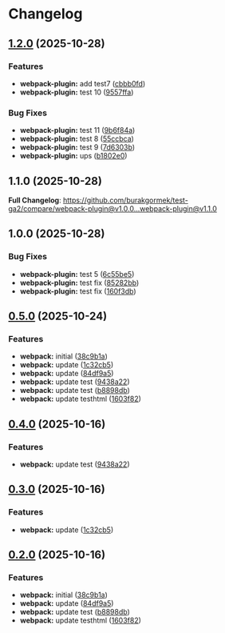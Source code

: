 # Changelog

## [1.2.0](https://github.com/burakgormek/test-ga2/compare/webpack-plugin@v1.1.0...webpack-plugin@v1.2.0) (2025-10-28)


### Features

* **webpack-plugin:** add test7 ([cbbb0fd](https://github.com/burakgormek/test-ga2/commit/cbbb0fd902b2239b475b880fc347f6cf44fcf19e))
* **webpack-plugin:** test 10 ([9557ffa](https://github.com/burakgormek/test-ga2/commit/9557ffa27a8241c46092122a7166fc02e19e3465))


### Bug Fixes

* **webpack-plugin:** test 11 ([9b6f84a](https://github.com/burakgormek/test-ga2/commit/9b6f84ae40213d52fd90fd893fc70c8dfd1feba9))
* **webpack-plugin:** test 8 ([55ccbca](https://github.com/burakgormek/test-ga2/commit/55ccbca10c13f287bca176ff3e3969517f2cd5fd))
* **webpack-plugin:** test 9 ([7d6303b](https://github.com/burakgormek/test-ga2/commit/7d6303b843475b0ee21c1a5ff5e29fc3b1e3604e))
* **webpack-plugin:** ups ([b1802e0](https://github.com/burakgormek/test-ga2/commit/b1802e0697da33e1fb12deffb58ae1027b1b19f4))

## 1.1.0 (2025-10-28)

**Full Changelog**: https://github.com/burakgormek/test-ga2/compare/webpack-plugin@v1.0.0...webpack-plugin@v1.1.0

## 1.0.0 (2025-10-28)


### Bug Fixes

* **webpack-plugin:** test 5 ([6c55be5](https://github.com/burakgormek/test-ga2/commit/6c55be5d72de3327f5332dde73490f6f9d7b5cc4))
* **webpack-plugin:** test fix ([85282bb](https://github.com/burakgormek/test-ga2/commit/85282bb3623d8e3e3d4a1d8137a2224b369a7a93))
* **webpack-plugin:** test fix ([160f3db](https://github.com/burakgormek/test-ga2/commit/160f3db1badc867712fc70d61adb429e62fe9852))

## [0.5.0](https://github.com/burakgormek/test-ga2/compare/webpack-test@v0.4.0...webpack-test@v0.5.0) (2025-10-24)


### Features

* **webpack:** initial ([38c9b1a](https://github.com/burakgormek/test-ga2/commit/38c9b1acd4507c0139771620c8f8aab1805edf40))
* **webpack:** update ([1c32cb5](https://github.com/burakgormek/test-ga2/commit/1c32cb5d6af1b5c42f347ba08059f4400a7ef8b1))
* **webpack:** update ([84df9a5](https://github.com/burakgormek/test-ga2/commit/84df9a51955dd493f7b71d996490f17d34116c4f))
* **webpack:** update test ([9438a22](https://github.com/burakgormek/test-ga2/commit/9438a2276e086f83d9b403847cf2d6b10f706723))
* **webpack:** update test ([b8898db](https://github.com/burakgormek/test-ga2/commit/b8898dbc89546229467934ca49f11ee5016429ad))
* **webpack:** update testhtml ([1603f82](https://github.com/burakgormek/test-ga2/commit/1603f82a2343284a8f4e25300a8d0105879367a3))

## [0.4.0](https://github.com/burakgormek/test-ga2/compare/webpack@v0.3.0...webpack@v0.4.0) (2025-10-16)


### Features

* **webpack:** update test ([9438a22](https://github.com/burakgormek/test-ga2/commit/9438a2276e086f83d9b403847cf2d6b10f706723))

## [0.3.0](https://github.com/burakgormek/test-ga2/compare/webpack@v0.2.0...webpack@v0.3.0) (2025-10-16)


### Features

* **webpack:** update ([1c32cb5](https://github.com/burakgormek/test-ga2/commit/1c32cb5d6af1b5c42f347ba08059f4400a7ef8b1))

## [0.2.0](https://github.com/burakgormek/test-ga2/compare/webpack@v0.1.0...webpack@v0.2.0) (2025-10-16)


### Features

* **webpack:** initial ([38c9b1a](https://github.com/burakgormek/test-ga2/commit/38c9b1acd4507c0139771620c8f8aab1805edf40))
* **webpack:** update ([84df9a5](https://github.com/burakgormek/test-ga2/commit/84df9a51955dd493f7b71d996490f17d34116c4f))
* **webpack:** update test ([b8898db](https://github.com/burakgormek/test-ga2/commit/b8898dbc89546229467934ca49f11ee5016429ad))
* **webpack:** update testhtml ([1603f82](https://github.com/burakgormek/test-ga2/commit/1603f82a2343284a8f4e25300a8d0105879367a3))
